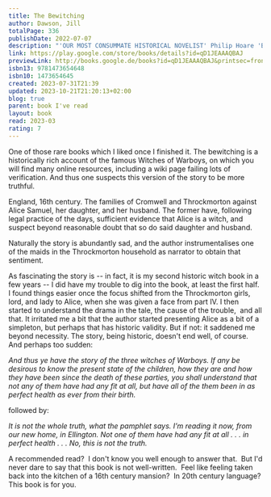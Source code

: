 ```yaml
---
title: The Bewitching
author: Dawson, Jill
totalPage: 336
publishDate: 2022-07-07
description: "'OUR MOST CONSUMMATE HISTORICAL NOVELIST' Philip Hoare 'Brilliant' Paula Hawkins 'Breathtaking' Sadie Jones 'Devastating' The Times 'Terrific' Mail on Sunday 'Chilling' Daily Express A dazzling, shocking novel that speaks to our times, drawing on the 16th-century case of the witches of Warboys. Alice Samuel might be old and sharp-tongued, but she's no fool. Visiting her new neighbours in her Fenland village, she finds Squire Throckmorton's family troubled and, she suspects, not as God-fearing as they seem. Yet when one of the daughters accuses her of witchcraft, Alice has no idea of the danger she is in or how quickly matters will escalate. The Throckmortons' maid Martha, uneasy herself about strange goings-on in the household, is reluctant to believe that Alice is a witch. But as the entire village gets swept up in the frenzied persecution of one of their own, she struggles to find a voice . . . PRAISE FOR JILL DAWSON 'A skilful storyteller' Hilary Mantel 'A magnificent writer' Cathy Rentzenbrink 'A spark fires throughout Dawson's work' Guardian 'So gifted and assured' Daily Mail"
link: https://play.google.com/store/books/details?id=qD1JEAAAQBAJ
previewLink: http://books.google.de/books?id=qD1JEAAAQBAJ&printsec=frontcover&dq=Jill+Dawson,+The+bewitching&hl=&as_pt=BOOKS&cd=1&source=gbs_api
isbn13: 9781473654648
isbn10: 1473654645
created: 2023-07-31T21:39
updated: 2023-10-21T21:20:13+02:00
blog: true
parent: book I've read
layout: book
read: 2023-03
rating: 7
---
```


One of those rare books which I liked once I finished it. The bewitching is a historically rich account of the famous Witches of Warboys, on which you will find many online resources, including a wiki page failing lots of verification. And thus one suspects this version of the story to be more truthful.

England, 16th century. The families of Cromwell and Throckmorton against Alice Samuel, her daughter, and her husband. The former have, following legal practice of the days, sufficient evidence that Alice is a witch, and suspect beyond reasonable doubt that so do said daughter and husband. 

Naturally the story is abundantly sad, and the author instrumentalises one of the maids in the Throckmorton household as narrator to obtain that sentiment. 

As fascinating the story is -- in fact, it is my second historic witch book in a few years -- I did have my trouble to dig into the book, at least the first half. I found things easier once the focus shifted from the Throckmorton girls, lord, and lady to Alice, when she was given a face from part IV. I then started to understand the drama in the tale, the cause of the trouble,  and all that. It irritated me a bit that the author started presenting Alice as a bit of a simpleton, but perhaps that has historic validity. But if not: it saddened me beyond necessity.
The story, being historic, doesn't end well, of course. And perhaps too sudden:

_And thus ye have the story of the three witches of Warboys. If any be desirous to know the present state of the children, how they are and how they have been since the death of these parties, you shall understand that not any of them have had any fit at all, but have all of the them been in as perfect health as ever from their birth._ 

followed by:

_It is not the whole truth, what the pamphlet says. I’m reading it now, from our new home, in Ellington. Not one of them have had any fit at all . . . in perfect health . . . No, this is not the truth._

A recommended read?  I don't know you well enough to answer that.  But I'd never dare to say that this book is not well-written.  Feel like feeling taken back into the kitchen of a 16th century mansion?  In 20th century language? This book is for you.